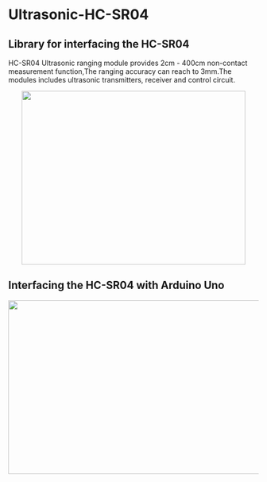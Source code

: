 <h1><b>Ultrasonic-HC-SR04</b></h1>

<h2>Library for interfacing the HC-SR04</h2>

HC-SR04 Ultrasonic ranging module provides 2cm - 400cm non-contact measurement function,The ranging accuracy can reach to 3mm.The modules includes ultrasonic transmitters, receiver and control circuit.

<p align="center">
<img width="450" height="350" src="https://raw.githubusercontent.com/Prabhuelectro/Ultrasonic-HC-SR04/master/image/HC-SR04%20Ultrasonic%20Range%20Measurement%20Module.jpg">
</p>

<h2>Interfacing the HC-SR04 with Arduino Uno</h2>

<p align="center">
<img width="550" height="350" src="https://raw.githubusercontent.com/Prabhuelectro/Ultrasonic-HC-SR04/master/image/HCSR04-with-arduino.png">
</p>

